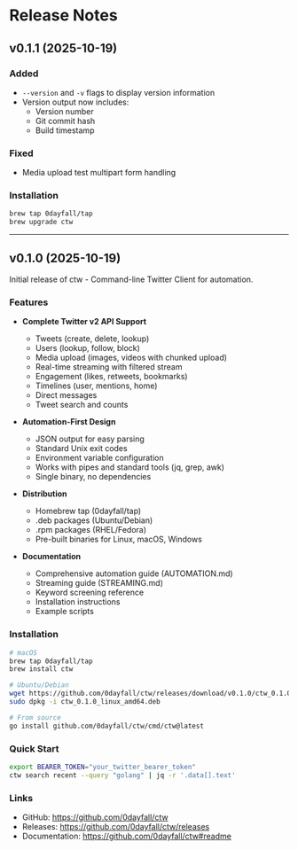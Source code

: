 # Release Notes

## v0.1.1 (2025-10-19)

### Added
- `--version` and `-v` flags to display version information
- Version output now includes:
  - Version number
  - Git commit hash
  - Build timestamp

### Fixed
- Media upload test multipart form handling

### Installation
```bash
brew tap 0dayfall/tap
brew upgrade ctw
```

---

## v0.1.0 (2025-10-19)

Initial release of ctw - Command-line Twitter Client for automation.

### Features
- **Complete Twitter v2 API Support**
  - Tweets (create, delete, lookup)
  - Users (lookup, follow, block)
  - Media upload (images, videos with chunked upload)
  - Real-time streaming with filtered stream
  - Engagement (likes, retweets, bookmarks)
  - Timelines (user, mentions, home)
  - Direct messages
  - Tweet search and counts

- **Automation-First Design**
  - JSON output for easy parsing
  - Standard Unix exit codes
  - Environment variable configuration
  - Works with pipes and standard tools (jq, grep, awk)
  - Single binary, no dependencies

- **Distribution**
  - Homebrew tap (0dayfall/tap)
  - .deb packages (Ubuntu/Debian)
  - .rpm packages (RHEL/Fedora)
  - Pre-built binaries for Linux, macOS, Windows

- **Documentation**
  - Comprehensive automation guide (AUTOMATION.md)
  - Streaming guide (STREAMING.md)
  - Keyword screening reference
  - Installation instructions
  - Example scripts

### Installation
```bash
# macOS
brew tap 0dayfall/tap
brew install ctw

# Ubuntu/Debian
wget https://github.com/0dayfall/ctw/releases/download/v0.1.0/ctw_0.1.0_linux_amd64.deb
sudo dpkg -i ctw_0.1.0_linux_amd64.deb

# From source
go install github.com/0dayfall/ctw/cmd/ctw@latest
```

### Quick Start
```bash
export BEARER_TOKEN="your_twitter_bearer_token"
ctw search recent --query "golang" | jq -r '.data[].text'
```

### Links
- GitHub: https://github.com/0dayfall/ctw
- Releases: https://github.com/0dayfall/ctw/releases
- Documentation: https://github.com/0dayfall/ctw#readme
